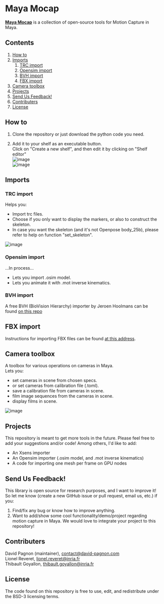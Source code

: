 <!--
 * @Date: 2021-03-19 15:52:32
 * @Author: David Pagnon
 * @LastEditors: David Pagnon
 * @LastEditTime: 2021-03-19 15:52:32
 * @FilePath: /Maya-Mocap/Readme.md
-->

# Maya Mocap

**[Maya Mocap](https://github.com/davidpagnon/Maya-Mocap)** is a collection of open-source tools for Motion Capture in Maya.




## Contents
1. [How to](#how-to)
2. [Imports](#imports)
    1. [TRC import](#trc-import)
    2. [Opensim import](#opensim-import)
    3. [BVH import](#bvh-import)
    4. [FBX import](#fbx-import)
5. [Camera toolbox](#camera-toolbox)
6. [Projects](#projects)
7. [Send Us Feedback!](#send-us-feedback)
8. [Contributers](#contributers)
9. [License](#license)

## How to

  1. Clone the repository or just download the python code you need.

  2. Add it to your shelf as an executable button.\
Click on "Create a new shelf", and then edit it by clicking on "Shelf editor"\
![image](https://user-images.githubusercontent.com/54667644/111802309-1f051780-88ce-11eb-947d-7d88ae05b634.png)\
![image](https://user-images.githubusercontent.com/54667644/111801482-4a3b3700-88cd-11eb-8d47-952bc40f0106.png)

## Imports
### TRC import
Helps you:
* Import trc files.
* Choose if you only want to display the markers, or also to construct the skeleton.
* In case you want the skeleton (and it's not Openpose body_25b), please refer to help on function "set_skeleton".

![image](https://user-images.githubusercontent.com/54667644/111803632-81124c80-88cf-11eb-8759-89e39774de7f.png)

### Opensim import
...In process...
* Lets you import .osim model.
* Lets you animate it with .mot inverse kinematics.

### BVH import
A free BVH (BioVision Hierarchy) importer by Jeroen Hoolmans can be found [on this repo](https://github.com/jhoolmans/mayaImporterBVH)

## FBX import
Instructions for importing FBX files can be found [at this address](https://www.instructables.com/How-To-Use-Mocap-Files-In-Maya-BVH-or-FBX/).

## Camera toolbox
A toolbox for various operations on cameras in Maya.\
Lets you: 
* set cameras in scene from chosen specs.
* or set cameras from calibration file (.toml).
* save a calibration file from cameras in scene.
* film image sequences from the cameras in scene.
* display films in scene.

![image](https://user-images.githubusercontent.com/54667644/111811597-84113b00-88d7-11eb-803f-1b9726523793.png)


## Projects
This repository is meant to get more tools in the future. Please feel free to add your suggestions and/or code!
Among others, I'd like to add:
- An Xsens importer
- An Opensim importer (.osim model, and .mot inverse kinematics)
- A code for importing one mesh per frame on GPU nodes


## Send Us Feedback!

This library is open source for research purposes, and I want to improve it! So let me know (create a new GitHub issue or pull request, email us, etc.) if you:
1. Find/fix any bug or know how to improve anything.
2. Want to add/show some cool functionality/demo/project regarding motion capture in Maya. We would love to integrate your project to this repository!

## Contributers
David Pagnon (maintainer), contact@david-pagnon.com\
Lionel Reveret, lionel.reveret@inria.fr\
Thibault Goyallon, thibault.goyallon@inria.fr

## License
The code found on this repository is free to use, edit, and redistribute under the BSD-3 licensing terms.
